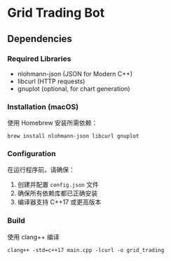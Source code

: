 # Grid Trading Bot

## Dependencies

### Required Libraries
- nlohmann-json (JSON for Modern C++)
- libcurl (HTTP requests)
- gnuplot (optional, for chart generation)

### Installation (macOS)

使用 Homebrew 安装所需依赖：

```
brew install nlohmann-json libcurl gnuplot
```

### Configuration

在运行程序前，请确保：
1. 创建并配置 `config.json` 文件
2. 确保所有依赖库都已正确安装
3. 编译器支持 C++17 或更高版本

### Build

使用 clang++ 编译

```
clang++ -std=c++17 main.cpp -lcurl -o grid_trading
```
